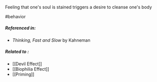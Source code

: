 Feeling that one's soul is stained triggers a desire to cleanse one's body 

#behavior 

##### Referenced in:

- *Thinking, Fast and Slow* by Kahneman

##### Related to : 

- [[Devil Effect]] 
- [[Biophilia Effect]] 
- [[Priming]] 